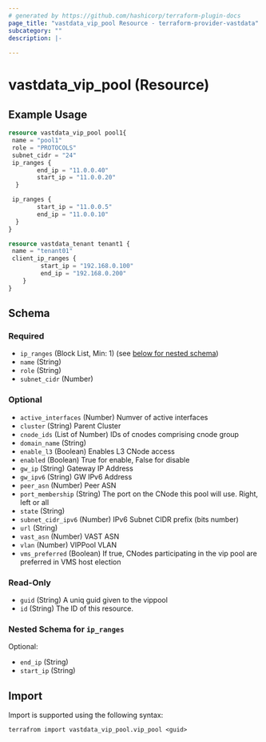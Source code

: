 ```yaml
---
# generated by https://github.com/hashicorp/terraform-plugin-docs
page_title: "vastdata_vip_pool Resource - terraform-provider-vastdata"
subcategory: ""
description: |-
  
---
```


# vastdata_vip_pool (Resource)



## Example Usage

```terraform
resource vastdata_vip_pool pool1{
 name = "pool1"
 role = "PROTOCOLS"
 subnet_cidr = "24"
 ip_ranges {
        end_ip = "11.0.0.40"
        start_ip = "11.0.0.20"
  }

 ip_ranges {
        start_ip = "11.0.0.5"
        end_ip = "11.0.0.10"
  }
}

resource vastdata_tenant tenant1 {
 name = "tenant01"
 client_ip_ranges {
         start_ip = "192.168.0.100"
         end_ip = "192.168.0.200"
    }
}
```

<!-- schema generated by tfplugindocs -->
## Schema

### Required

- `ip_ranges` (Block List, Min: 1) (see [below for nested schema](#nestedblock--ip_ranges))
- `name` (String)
- `role` (String)
- `subnet_cidr` (Number)

### Optional

- `active_interfaces` (Number) Numver of active interfaces
- `cluster` (String) Parent Cluster
- `cnode_ids` (List of Number) IDs of cnodes comprising cnode group
- `domain_name` (String)
- `enable_l3` (Boolean) Enables L3 CNode access
- `enabled` (Boolean) True for enable, False for disable
- `gw_ip` (String) Gateway IP Address
- `gw_ipv6` (String) GW IPv6 Address
- `peer_asn` (Number) Peer ASN
- `port_membership` (String) The port on the CNode this pool will use. Right, left or all
- `state` (String)
- `subnet_cidr_ipv6` (Number) IPv6 Subnet CIDR prefix (bits number)
- `url` (String)
- `vast_asn` (Number) VAST ASN
- `vlan` (Number) VIPPool VLAN
- `vms_preferred` (Boolean) If true, CNodes participating in the vip pool are preferred in VMS host election

### Read-Only

- `guid` (String) A uniq guid given to the vippool
- `id` (String) The ID of this resource.

<a id="nestedblock--ip_ranges"></a>
### Nested Schema for `ip_ranges`

Optional:

- `end_ip` (String)
- `start_ip` (String)

## Import

Import is supported using the following syntax:

```shell
terrafrom import vastdata_vip_pool.vip_pool <guid>
```
